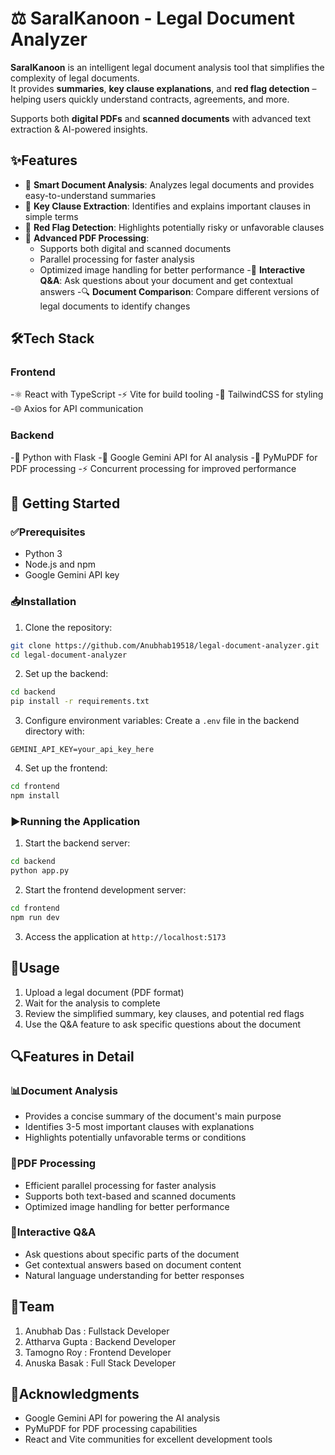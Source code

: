 # ⚖️ SaralKanoon - Legal Document Analyzer

**SaralKanoon** is an intelligent legal document analysis tool that simplifies the complexity of legal documents.  
It provides **summaries**, **key clause explanations**, and **red flag detection** – helping users quickly understand contracts, agreements, and more.  

Supports both **digital PDFs** and **scanned documents** with advanced text extraction & AI-powered insights.

## ✨Features

- 🧠 **Smart Document Analysis**: Analyzes legal documents and provides easy-to-understand summaries
- 📑 **Key Clause Extraction**: Identifies and explains important clauses in simple terms
- 🚩 **Red Flag Detection**: Highlights potentially risky or unfavorable clauses
- 📂 **Advanced PDF Processing**: 
  - Supports both digital and scanned documents
  - Parallel processing for faster analysis
  - Optimized image handling for better performance
-💬 **Interactive Q&A**: Ask questions about your document and get contextual answers
-🔍 **Document Comparison**: Compare different versions of legal documents to identify changes

## 🛠️Tech Stack

### Frontend
-⚛️ React with TypeScript
-⚡ Vite for build tooling
-🎨 TailwindCSS for styling
-🌐 Axios for API communication

### Backend
-🐍 Python with Flask
-🤖 Google Gemini API for AI analysis
-📄 PyMuPDF for PDF processing
-⚡ Concurrent processing for improved performance

## 🚀 Getting Started

### ✅Prerequisites
- Python 3
- Node.js and npm
- Google Gemini API key

### 📥Installation

1. Clone the repository:
```bash
git clone https://github.com/Anubhab19518/legal-document-analyzer.git
cd legal-document-analyzer
```

2. Set up the backend:
```bash
cd backend
pip install -r requirements.txt
```

3. Configure environment variables:
Create a `.env` file in the backend directory with:
```
GEMINI_API_KEY=your_api_key_here
```

4. Set up the frontend:
```bash
cd frontend
npm install
```

### ▶️Running the Application

1. Start the backend server:
```bash
cd backend
python app.py
```

2. Start the frontend development server:
```bash
cd frontend
npm run dev
```

3. Access the application at `http://localhost:5173`

## 📖Usage

1. Upload a legal document (PDF format)
2. Wait for the analysis to complete
3. Review the simplified summary, key clauses, and potential red flags
4. Use the Q&A feature to ask specific questions about the document

## 🔍Features in Detail

### 📊Document Analysis
- Provides a concise summary of the document's main purpose
- Identifies 3-5 most important clauses with explanations
- Highlights potentially unfavorable terms or conditions

### 📄PDF Processing
- Efficient parallel processing for faster analysis
- Supports both text-based and scanned documents
- Optimized image handling for better performance

### 💬Interactive Q&A
- Ask questions about specific parts of the document
- Get contextual answers based on document content
- Natural language understanding for better responses

## 👥Team
1. Anubhab Das : Fullstack Developer
2. Attharva Gupta : Backend Developer
3. Tamogno Roy : Frontend Developer
4. Anuska Basak : Full Stack Developer
## 🙏Acknowledgments

- Google Gemini API for powering the AI analysis
- PyMuPDF for PDF processing capabilities
- React and Vite communities for excellent development tools
